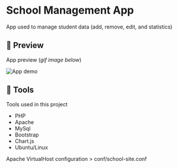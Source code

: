 # School Management App

App used to manage student data (add, remove, edit, and statistics)

## 📱 Preview

App preview (_gif image below_)

![App demo](./assets/preview/)

## 🔨 Tools

Tools used in this project

- PHP
- Apache
- MySql
- Bootstrap
- Chart.js
- Ubuntu/Linux

Apache VirtualHost configuration > conf/school-site.conf
